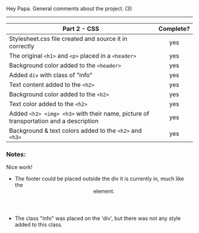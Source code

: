 Hey Papa. General comments about the project. (3)

---

| Part 2 - CSS                                                                         | Complete? |
| ------------------------------------------------------------------------------------ | :-------: |
| Stylesheet.css file created and source it in correctly                               |    yes    |
| The original `<h1>` and `<p>` placed in a `<header>`                                 |    yes    |
| Background color added to the `<header>`                                             |    yes    |
| Added `div` with class of "info"                                                     |    yes    |
| Text content added to the `<h2>`                                                     |    yes    |
| Background color added to the `<h2>`                                                 |    yes    |
| Text color added to the `<h2>`                                                       |    yes    |
| Added `<h2> <img> <h3>` with their name, picture of transportation and a description |    yes    |
| Background & text colors added to the `<h2>` and `<h3>`                              |    yes    |

### Notes:

Nice work!

- The footer could be placed outside the div it is currently in, much like the <header> element.
- The class "info" was placed on the 'div', but there was not any style added to this class.
